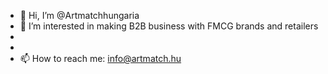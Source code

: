 - 👋 Hi, I’m @Artmatchhungaria
- 👀 I’m interested in making B2B business with FMCG brands and retailers
-
- 
- 📫 How to reach me: info@artmatch.hu

<!---
Artmatchhungaria/Artmatchhungaria is a ✨ special ✨ repository because its `README.md` (this file) appears on your GitHub profile.
You can click the Preview link to take a look at your changes.
--->
